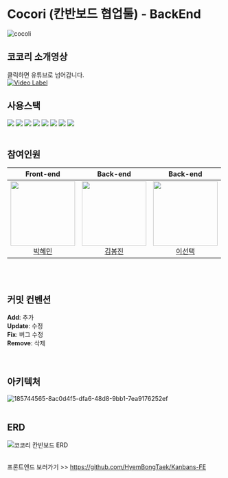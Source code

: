 # Cocori (칸반보드 협업툴) - BackEnd
![cocoli](https://user-images.githubusercontent.com/85723134/169466740-5ca1f0a0-6e3a-44ca-b6ee-646c021497f9.png)
<br />

## 코코리 소개영상
클릭하면 유튜브로 넘어갑니다.<br />
[![Video Label](http://img.youtube.com/vi/-_psWkpC5r8/0.jpg)](https://youtu.be/-_psWkpC5r8)


## 사용스택
<img src="https://img.shields.io/badge/Express-000000?style=flat-square&logo=Express&logoColor=white"/></a>
<img src="https://img.shields.io/badge/Node.js-339933?style=flat-square&logo=Node.js&logoColor=white"/></a>
<img src="https://img.shields.io/badge/MySQL-4479A1?style=flat-square&logo=mysql&logoColor=white"/></a>
<img src="https://img.shields.io/badge/Redis-DC382D?style=flat-square&logo=redis&logoColor=white"/></a>
<img src="https://img.shields.io/badge/Firebase Storage-FFCA28?style=flat-square&logo=firebase&logoColor=black"/></a>
<img src="https://img.shields.io/badge/Nginx-009639?style=flat-square&logo=nginx&logoColor=white"/></a>
<img src="https://img.shields.io/badge/Amazon EC2-FF9900?style=flat-square&logo=Amazon ec2&logoColor=white"/></a>
<img src="https://img.shields.io/badge/Socket.io-010101?style=flat-square&logo=socket.io&logoColor=white"/></a>
<br />
<br />

## 참여인원
Front-end |Back-end|Back-end|
:---:|:---:|:---:|
<img width= "150px" src="https://avatars.githubusercontent.com/u/85723134?v=4"/></br><a href='https://github.com/hyemin085'>박혜민</a></br>|<img width= "150px" src="https://avatars.githubusercontent.com/u/88937864?v=4"/></br><a href='https://github.com/poseson92'>김봉진</a>|<img width= "150px" src="https://avatars.githubusercontent.com/u/48742487?v=4"/></br><a href='https://github.com/choice91'>이선택</a>
<br />
<br />

## 커밋 컨벤션
<b>Add</b>: 추가 <br />
<b>Update</b>: 수정 <br />
<b>Fix</b>: 버그 수정 <br />
<b>Remove</b>: 삭제 <br />
<br />
<br />

## 아키텍처
![185744565-8ac0d4f5-dfa6-48d8-9bb1-7ea9176252ef](https://user-images.githubusercontent.com/48742487/194817031-967e29ca-8b85-43a5-8b8b-3d8425554547.jpg)
<br />
<br />

## ERD
![코코리 칸반보드 ERD](https://user-images.githubusercontent.com/48742487/194823267-4cb28210-b56d-41a6-9057-891e7664902b.png)
<br />
<br />


프론트엔드 보러가기 >> https://github.com/HyemBongTaek/Kanbans-FE
